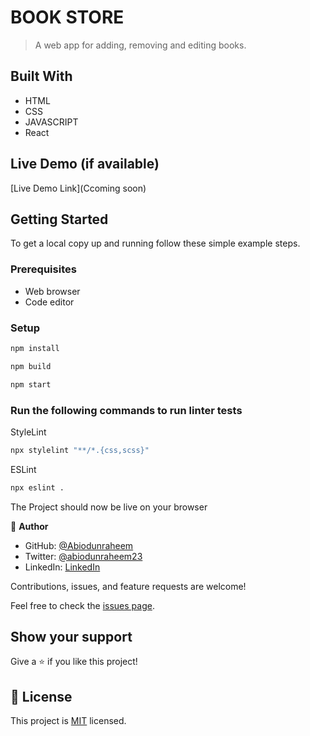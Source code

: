 # BOOK STORE

> A web app for adding, removing and editing books.


## Built With

- HTML
- CSS
- JAVASCRIPT
- React

## Live Demo (if available)
[Live Demo Link](Ccoming soon)



## Getting Started


To get a local copy up and running follow these simple example steps.

### Prerequisites

- Web browser
- Code editor

### Setup


```bash
npm install
```

```bash
npm build
```

```bash
npm start
```

### Run the following commands to run linter tests


StyleLint
```bash
npx stylelint "**/*.{css,scss}"
```

ESLint
```bash
npx eslint .
```



The Project should now be live on your browser

👤 **Author**

- GitHub: [@Abiodunraheem](https://github.com/Abiodunraheem)
- Twitter: [@abiodunraheem23](https://twitter.com/abiodunraheem23)
- LinkedIn: [LinkedIn](https://www.linkedin.com/in/abiodun-raheem-908b33154)

Contributions, issues, and feature requests are welcome!

Feel free to check the [issues page](https://github.com/abiodunraheem/book-store/issues).

## Show your support

Give a ⭐️ if you like this project!
## 📝 License

This project is [MIT](./MIT.md) licensed.